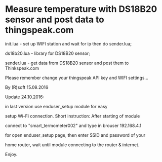 Measure temperature with DS18B20 sensor and post data to thingspeak.com
==========================================================================

init.lua - set up WIFI station and wait for ip then do sender.lua;

ds18b20.lua - library for DS18B20 sensor;

sender.lua - get data from DS18B20 sensor and post them to Thinkspeak.com

Please remember change your thingspeak API key and WIFI settings...

By (R)soft 15.09.2016

Update 24.10.2016: 

in last version use enduser_setup module for easy

setup Wi-Fi connection. Short instruction: After starting of module

connect to "smart_termometer002" and type in brouser 192.168.4.1

for open enduser_setup page, then enter SSID and password of your

home router, wait until module connecting to the router & internet.

Enjoy.
